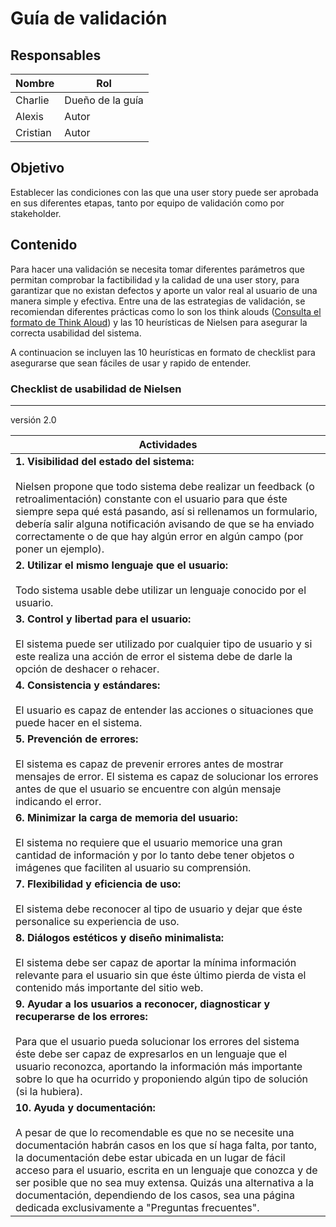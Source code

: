 # Guía de validación
## Responsables
Nombre     | Rol
-----------|------------------
Charlie    | Dueño de la guía
Alexis       | Autor
Cristian       | Autor

## Objetivo

Establecer las condiciones con las que una user story puede ser aprobada en sus diferentes etapas, tanto por equipo de validación como por stakeholder.

## Contenido
Para hacer una validación se necesita tomar diferentes parámetros que permitan comprobar la factibilidad y la calidad de una user story, para garantizar que no existan defectos y aporte un valor real al usuario de una manera simple y efectiva. Entre una de las estrategias de validación, se recomiendan diferentes prácticas como lo son los think alouds ([Consulta el formato de Think Aloud](https://drive.google.com/file/d/1AiwO6-m2auzmky6S-LVg5ssMjTsxumKl/view?usp=sharing)) y las 10 heurísticas  de Nielsen para asegurar la correcta usabilidad del sistema.

A continuacion se incluyen las 10 heurísticas en formato de checklist para asegurarse que sean fáciles de usar y rapido de entender.


### Checklist de usabilidad de Nielsen 

<table>
    <thead>
        <tr>
            <th>
                Actividades
            </th>
        </tr>
    </thead>
    <tbody>
        <tr>
            <td>
            <strong>1. Visibilidad del estado del sistema:</strong></br></br>Nielsen propone que todo sistema debe realizar un feedback (o retroalimentación) constante con el usuario para que éste siempre sepa qué está pasando, así si rellenamos un formulario, debería salir alguna notificación avisando de que se ha enviado correctamente o de que hay algún error en algún campo (por poner un ejemplo).
            </td>
        </tr>
        <tr>
            <td>
            <strong>2. Utilizar el mismo lenguaje que el usuario:</strong></br></br> Todo sistema usable debe utilizar un lenguaje conocido por el usuario.
            </td>
        </tr>
        <tr>
            <td>
            <strong> 3. Control y libertad para el usuario:</strong></br></br>El sistema puede ser utilizado por cualquier tipo de usuario y si este realiza una acción de error el sistema debe de darle la opción de deshacer o rehacer.
            </td>
        </tr>
        <tr>
            <td>
            <strong>4. Consistencia y estándares:</strong></br></br>El usuario es capaz de entender las acciones o situaciones que puede hacer en el sistema.
            </td>
        </tr>
        <tr>
            <td>
            <strong>5. Prevención de errores:</strong></br></br>El sistema es capaz de prevenir errores antes de mostrar mensajes de error. El sistema es capaz de solucionar los errores antes de que el usuario se encuentre con algún mensaje indicando el error.
            </td>
        </tr>
        <tr>
            <td>
            <strong>6. Minimizar la carga de memoria del usuario:</strong></br></br>El sistema no requiere que el usuario memorice una gran cantidad de información y por lo tanto debe tener objetos o imágenes que faciliten al usuario su comprensión.
            </td>
        </tr>
        <tr>
            <td>
            <strong>7. Flexibilidad y eficiencia de uso:</strong>
             </br></br>El sistema debe reconocer al tipo de usuario y dejar que éste personalice su experiencia de uso.
            </td>
        </tr>
        <tr>
            <td>
            <strong>8. Diálogos estéticos y diseño minimalista:</strong></br></br>El sistema debe ser capaz de aportar la mínima información relevante para el usuario sin que éste último pierda de vista el contenido más importante del sitio web.
            </td>
        </tr>
        <tr>
            <td>
            <strong>9. Ayudar a los usuarios a reconocer, diagnosticar y recuperarse de los errores:</strong></br></br>Para que el usuario pueda solucionar los errores del sistema éste debe ser capaz de expresarlos en un lenguaje que el usuario reconozca, aportando la información más importante sobre lo que ha ocurrido y proponiendo algún tipo de solución (si la hubiera).
            </td>
        </tr>
        <tr>
            <td>
            <strong>10. Ayuda y documentación:</strong></br></br>A pesar de que lo recomendable es que no se necesite una documentación habrán casos en los que sí haga falta, por tanto, la documentación debe estar ubicada en un lugar de fácil acceso para el usuario, escrita en un lenguaje que conozca y de ser posible que no sea muy extensa. Quizás una alternativa a la documentación, dependiendo de los casos, sea una página dedicada exclusivamente a "Preguntas frecuentes".
            </td>
        </tr>
        <tr>
  
</tr>

***
versión 2.0

